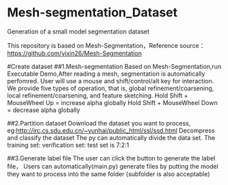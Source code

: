 # Mesh-segmentation_Dataset
Generation of a small model segmentation dataset

This repository is based on Mesh-Segmentation，Reference source：https://github.com/yixin26/Mesh-Segmentation

#Create dataset
##1.Mesh-segmentation
Based on Mesh-Segmentation,run Executable Demo,After reading a mesh, segmentation is automatically perfomred. 
User will use a mouse and shift/control/alt key for interaction. We provide five types of operation, that is, global refinement/coarsening, local refinement/coarsening, and feature sketching.
Hold Shift + MouseWheel Up = increase alpha globally
Hold Shift + MouseWheel Down = decrease alpha globally

##2.Partition dataset
Download the dataset you want to process, eg:http://irc.cs.sdu.edu.cn/~yunhai/public_html/ssl/ssd.html
Decompress and classify the dataset
The py can automatically divide the data set. The training set: verification set: test set is 7:2:1

##3.Generate label file
The user can click the button to generate the label file，
Users can automatically(main.py) generate files by putting the model they want to process into the same folder (subfolder is also acceptable)
